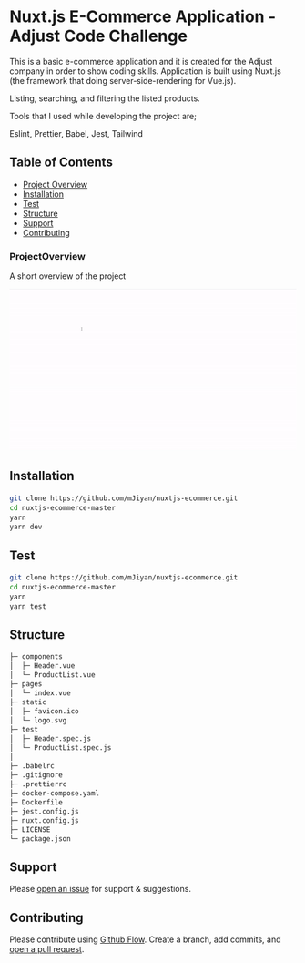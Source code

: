 
# Nuxt.js E-Commerce Application - Adjust Code Challenge

This is a basic e-commerce application and it is created for the Adjust company in order to show coding skills. Application is built using Nuxt.js (the framework that doing server-side-rendering for Vue.js).

Listing, searching, and filtering the listed products.

Tools that I used while developing the project are;

Eslint, Prettier, Babel, Jest, Tailwind

## Table of Contents
- [Project Overview](#projectoverview)
- [Installation](#installation)
- [Test](#test)
- [Structure](#structure)
- [Support](#support)
- [Contributing](#contributing)


### ProjectOverview
A short overview of the project

![GIF](./AdjustECommerce.gif)

## Installation
```sh
git clone https://github.com/mJiyan/nuxtjs-ecommerce.git
cd nuxtjs-ecommerce-master
yarn
yarn dev
```


## Test
```sh
git clone https://github.com/mJiyan/nuxtjs-ecommerce.git
cd nuxtjs-ecommerce-master
yarn
yarn test
```

## Structure
```
├─ components
│  ├─ Header.vue
│  └─ ProductList.vue
├─ pages
│  └─ index.vue
├─ static
│  ├─ favicon.ico
│  └─ logo.svg
├─ test
│  ├─ Header.spec.js
│  └─ ProductList.spec.js
│ 
├─ .babelrc
├─ .gitignore
├─ .prettierrc
├─ docker-compose.yaml
├─ Dockerfile
├─ jest.config.js
├─ nuxt.config.js
├─ LICENSE
└─ package.json
```


## Support

Please [open an issue](https://github.com/mJiyan/nuxtjs-ecommerce/issues) for support & suggestions.

## Contributing

Please contribute using [Github Flow](https://guides.github.com/introduction/flow/). Create a branch, add commits, and [open a pull request](https://github.com/mJiyan/nuxtjs-ecommerce/compare).